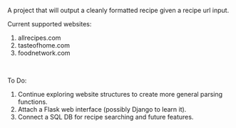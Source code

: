 A project that will output a cleanly formatted recipe given a recipe url input.

Current supported websites:<br/>
<ol>
<li>allrecipes.com</li>
<li>tasteofhome.com</li>
<li>foodnetwork.com</li>
</ol><br/>

To Do:<br/>
<ol>
<li>Continue exploring website structures to create more general parsing functions.</li>
<li>Attach a Flask web interface (possibly Django to learn it).</li>
<li>Connect a SQL DB for recipe searching and future features.</li>
</ol><br/>